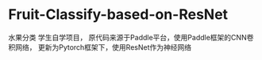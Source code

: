 # Fruit-Classify-based-on-ResNet
水果分类
学生自学项目，
原代码来源于Paddle平台，使用Paddle框架的CNN卷积网络，
更新为Pytorch框架下，使用ResNet作为神经网络
